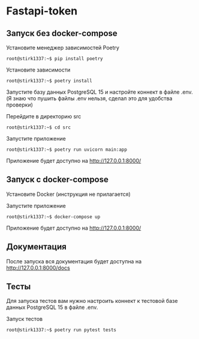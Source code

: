 # Fastapi-token

## Запуск без docker-compose

Установите менеджер зависимостей Poetry

```console
root@stirk1337:~$ pip install poetry
```

Установите зависимости

```console
root@stirk1337:~$ poetry install
```

Запустите базу данных PostgreSQL 15 и настройте коннект в файле .env.
(Я знаю что пушить файлы .env нельзя, сделал это для удобства проверки)

Перейдите в директорию src

```console
root@stirk1337:~$ cd src
```

Запустите приложение

```console
root@stirk1337:~$ poetry run uvicorn main:app
```

Приложение будет доступно на http://127.0.0.1:8000/

## Запуск с docker-compose

Установите Docker (инструкция не прилагается)

Запустите приложение 

```console
root@stirk1337:~$ docker-compose up
```

Приложение будет доступно на http://127.0.0.1:8000/

## Документация

После запуска вся документация будет доступна на http://127.0.0.1:8000/docs

## Тесты

Для запуска тестов вам нужно настроить коннект к тестовой базе данных PostgreSQL 15 в файле .env.

Запуск тестов

```console
root@stirk1337:~$ poetry run pytest tests
```
